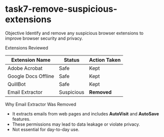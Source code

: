 # task7-remove-suspicious-extensions

Objective
Identify and remove any suspicious browser extensions to improve browser security and privacy.

Extensions Reviewed

| Extension Name            | Status     | Action Taken     |
|---------------------------|------------|------------------|
| Adobe Acrobat             | Safe       | Kept             |
| Google Docs Offline       | Safe       | Kept             |
| QuillBot                  | Safe       | Kept             |
| Email Extractor           | Suspicious | **Removed**      |

Why Email Extractor Was Removed
- It extracts emails from web pages and includes **AutoVisit** and **AutoSave** features.
- These permissions may lead to data leakage or violate privacy.
- Not essential for day-to-day use.

